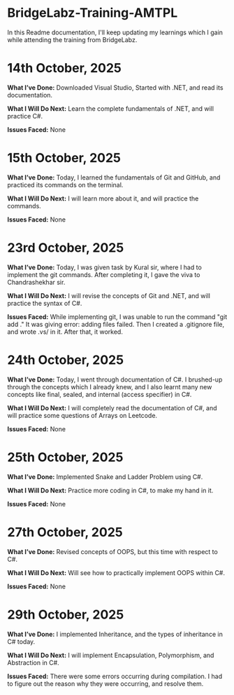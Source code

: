 # BridgeLabz-Training-AMTPL

In this Readme documentation, I'll keep updating my learnings which I gain while attending the training from BridgeLabz.

# 14th October, 2025
**What I’ve Done:** 
Downloaded Visual Studio, Started with .NET, and read its documentation. 

**What I Will Do Next:** 
Learn the complete fundamentals of .NET, and will practice C#.

**Issues Faced:** None

# 15th October, 2025
**What I’ve Done:** 
Today, I learned the fundamentals of Git and GitHub, and practiced its commands on the terminal.

**What I Will Do Next:** 
I will learn more about it, and will practice the commands.

**Issues Faced:** None


# 23rd October, 2025
**What I’ve Done:**
Today, I was given task by Kural sir, where I had to implement the git commands. After completing it, I gave the viva to Chandrashekhar sir.

**What I Will Do Next:**
I will revise the concepts of Git and .NET, and will practice the syntax of C#.

**Issues Faced:** 
While implementing git, I was unable to run the command "git add ."
It was giving error: adding files failed.
Then I created a .gitignore file, and wrote .vs/ in it.
After that, it worked.


# 24th October, 2025
**What I’ve Done:**
Today, I went through documentation of C#. I brushed-up through the concepts which I already knew, and I also learnt many new concepts like final, sealed, and internal (access specifier) in C#.

**What I Will Do Next:**
I will completely read the documentation of C#, and will practice some questions of Arrays on Leetcode.

**Issues Faced:** None


# 25th October, 2025
**What I’ve Done:** 
Implemented Snake and Ladder Problem using C#.

**What I Will Do Next:**
Practice more coding in C#, to make my hand in it.

**Issues Faced:** None


# 27th October, 2025
**What I’ve Done:** 
Revised concepts of OOPS, but this time with respect to C#.

**What I Will Do Next:**
Will see how to practically implement OOPS within C#.

**Issues Faced:** None

# 29th October, 2025
**What I’ve Done:**
I implemented Inheritance, and the types of inheritance in C# today. 

**What I Will Do Next:**
I will implement Encapsulation, Polymorphism, and Abstraction in C#.

**Issues Faced:**
There were some errors occurring during compilation. I had to figure out the reason why they were occurring, and resolve them.


